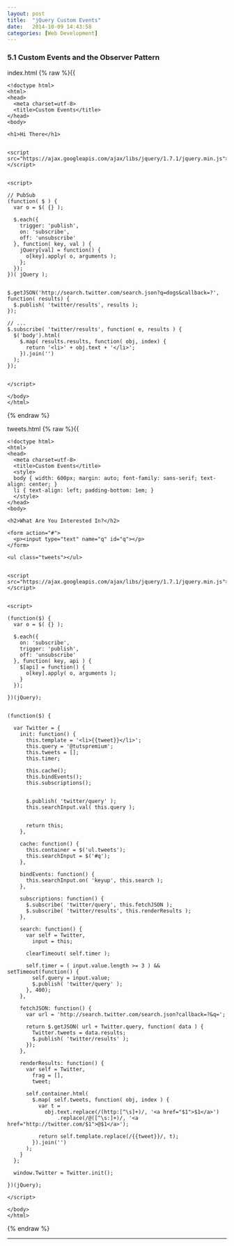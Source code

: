 ```yaml
---
layout: post
title:  "jQuery Custom Events"
date:   2014-10-09 14:43:58
categories: [Web Development]
---
```



### 5.1 Custom Events and the Observer Pattern
index.html
{% raw %}{{

    <!doctype html>
    <html>
    <head>
      <meta charset=utf-8>
      <title>Custom Events</title>
    </head>
    <body>

    <h1>Hi There</h1>


    <script src="https://ajax.googleapis.com/ajax/libs/jquery/1.7.1/jquery.min.js"></script>


    <script>
      
    // PubSub
    (function( $ ) {
      var o = $( {} );

      $.each({
        trigger: 'publish',
        on: 'subscribe',
        off: 'unsubscribe'
      }, function( key, val ) {
        jQuery[val] = function() {
          o[key].apply( o, arguments );
        };
      });
    })( jQuery );


    $.getJSON('http://search.twitter.com/search.json?q=dogs&callback=?', function( results) { 
      $.publish( 'twitter/results', results );
    });

    // ...
    $.subscribe( 'twitter/results', function( e, results ) {
      $('body').html(
        $.map( results.results, function( obj, index) {
          return '<li>' + obj.text + '</li>';
        }).join('')
      );
    });


    </script>

    </body>
    </html>

{% endraw %}

tweets.html
{% raw %}{{

    <!doctype html>
    <html>
    <head>
      <meta charset=utf-8>
      <title>Custom Events</title>
      <style>
      body { width: 600px; margin: auto; font-family: sans-serif; text-align: center; }
      li { text-align: left; padding-bottom: 1em; }
      </style>
    </head>
    <body>

    <h2>What Are You Interested In?</h2>

    <form action="#">
      <p><input type="text" name="q" id="q"></p>
    </form>

    <ul class="tweets"></ul>


    <script src="https://ajax.googleapis.com/ajax/libs/jquery/1.7.1/jquery.min.js"></script>


    <script>

    (function($) {
      var o = $( {} );

      $.each({
        on: 'subscribe',
        trigger: 'publish',
        off: 'unsubscribe'
      }, function( key, api ) {
        $[api] = function() {
          o[key].apply( o, arguments );
        }
      });

    })(jQuery);


    (function($) {
        
      var Twitter = {
        init: function() {
          this.template = '<li>{{tweet}}</li>';
          this.query = '@tutspremium';
          this.tweets = [];
          this.timer;

          this.cache();
          this.bindEvents();
          this.subscriptions();


          $.publish( 'twitter/query' );
          this.searchInput.val( this.query );


          return this;
        },

        cache: function() { 
          this.container = $('ul.tweets');
          this.searchInput = $('#q');
        },

        bindEvents: function() {
          this.searchInput.on( 'keyup', this.search );
        },

        subscriptions: function() {
          $.subscribe( 'twitter/query', this.fetchJSON );
          $.subscribe( 'twitter/results', this.renderResults );
        },

        search: function() {
          var self = Twitter,
            input = this;

          clearTimeout( self.timer );

          self.timer = ( input.value.length >= 3 ) && setTimeout(function() {
            self.query = input.value;
            $.publish( 'twitter/query' );
          }, 400);
        },

        fetchJSON: function() {
          var url = 'http://search.twitter.com/search.json?callback=?&q=';

          return $.getJSON( url + Twitter.query, function( data ) {
            Twitter.tweets = data.results;
            $.publish( 'twitter/results' );
          });
        },

        renderResults: function() {
          var self = Twitter,
            frag = [],
            tweet;

          self.container.html(
            $.map( self.tweets, function( obj, index ) {
              var t = 
                obj.text.replace(/(http:[^\s]+)/, '<a href="$1">$1</a>')
                    .replace(/@([^\s:]+)/, '<a href="http://twitter.com/$1">@$1</a>');

              return self.template.replace(/{{tweet}}/, t);
            }).join('')
          );
        }
      };

      window.Twitter = Twitter.init();

    })(jQuery);

    </script>

    </body>
    </html>
    
{% endraw %}

---




